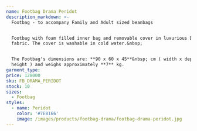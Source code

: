 ```yaml
---
name: Footbag Drama Peridot
description_markdown: >-
  Footbag - to accompany Family and Adult sized beanbags


  Footbag with foam filled inner bag and removable cover in luxurious Drama
  fabric. The cover is washable in cold water.&nbsp;


  The Footbag's dimensions are: **90 x 60 x 45**&nbsp; cm ( width x depth x
  height ) and weighs approximately **7** kg.
garment_type:
price: 128000
sku: FB_DRAMA_PERIDOT
stock: 10
sizes:
  - Footbag
styles:
  - name: Peridot
    color: '#7E8166'
    image: /images/products/footbag-drama/footbag-drama-peridot.jpg
---
```

